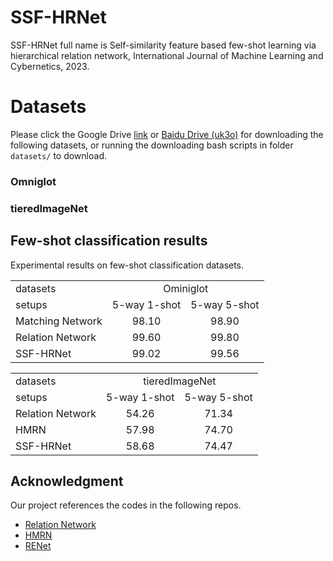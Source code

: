 # SSF-HRNet
SSF-HRNet full name is Self-similarity feature based few-shot learning via hierarchical relation network, International Journal of Machine Learning and Cybernetics, 2023.

# Datasets
Please click the Google Drive [link](https://drive.google.com/drive/folders/1sXJgi9pXo8i3Jj1nk08Sxo6x7dAQjf9u?usp=sharing) or [Baidu Drive (uk3o)](https://pan.baidu.com/s/17hbnrRhM1acpcjR41P3J0A) for downloading the 
following datasets, or running the downloading bash scripts in folder `datasets/` to download.

### Omniglot

### tieredImageNet


## Few-shot classification results
Experimental results on few-shot classification datasets.

<table>
  <tr>
    <td>datasets</td>
    <td colspan="4" align="center">Ominiglot</td>
  </tr>
  <tr>
    <td>setups</td>
    <td>5-way 1-shot</td>
    <td>5-way 5-shot</td>
  </tr>
  <tr>
    <td>Matching Network</td>
    <td align="center">98.10</td>
    <td align="center">98.90</td> 
  </tr>
  <tr>
    <td>Relation Network</td>
    <td align="center">99.60</td>
    <td align="center">99.80</td> 
  </tr>
  <tr>
    <td>SSF-HRNet</td>
    <td align="center">99.02</td>
    <td align="center">99.56</td> 
  </tr>
</table>

<table>
  <tr>
    <td>datasets</td>
    <td colspan="2" align="center">tieredImageNet</td>
  </tr>
  <tr>
    <td>setups</td>
    <td>5-way 1-shot</td>
    <td>5-way 5-shot</td>
  </tr>
  <tr>
    <td>Relation Network</td>
    <td align="center">54.26</td>  
    <td align="center">71.34</td>
  </tr>
    <tr>
    <td>HMRN</td>
    <td align="center">57.98</td>  
    <td align="center">74.70</td>
  </tr>
   <tr>
    <td>SSF-HRNet</td>
    <td align="center">58.68</td>
    <td align="center">74.47</td>
  </tr>
</table>


## Acknowledgment
Our project references the codes in the following repos.
- [Relation Network](https://github.com/floodsung/LearningToCompare_FSL)
- [HMRN](https://github.com/fhqxa/HMRN)
- [RENet](https://github.com/dahyun-kang/renet)
